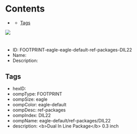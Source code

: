 



Contents
========

* [](#)
	* [Tags](#tags)
  
![][im]
# 

- ID: FOOTPRINT-eagle-eagle-default-ref-packages-DIL22
- Name: 
- Description: 

## Tags

- hexID: 
- oompType: FOOTPRINT
- oompSize: eagle
- oompColor: eagle-default
- oompDesc: ref-packages
- oompIndex: DIL22
- oompName: eagle-default/ref-packages/DIL22
- description: &lt;b&gt;Dual In Line Package&lt;/b&gt; 0.3 inch



[im]: image.png

